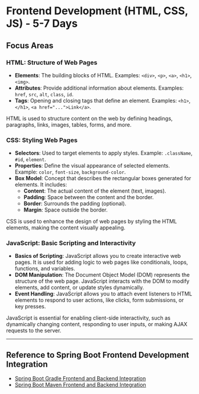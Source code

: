 # Frontend Development (HTML, CSS, JS) - 5-7 Days

## Focus Areas

### **HTML: Structure of Web Pages**
- **Elements**: The building blocks of HTML. Examples: `<div>`, `<p>`, `<a>`, `<h1>`, `<img>`.
- **Attributes**: Provide additional information about elements. Examples: `href`, `src`, `alt`, `class`, `id`.
- **Tags**: Opening and closing tags that define an element. Examples: `<h1>`, `</h1>`, `<a href="...">Link</a>`.

HTML is used to structure content on the web by defining headings, paragraphs, links, images, tables, forms, and more.

### **CSS: Styling Web Pages**
- **Selectors**: Used to target elements to apply styles. Example: `.className`, `#id`, `element`.
- **Properties**: Define the visual appearance of selected elements. Example: `color`, `font-size`, `background-color`.
- **Box Model**: Concept that describes the rectangular boxes generated for elements. It includes:
  - **Content**: The actual content of the element (text, images).
  - **Padding**: Space between the content and the border.
  - **Border**: Surrounds the padding (optional).
  - **Margin**: Space outside the border.

CSS is used to enhance the design of web pages by styling the HTML elements, making the content visually appealing.

### **JavaScript: Basic Scripting and Interactivity**
- **Basics of Scripting**: JavaScript allows you to create interactive web pages. It is used for adding logic to web pages like conditionals, loops, functions, and variables.
- **DOM Manipulation**: The Document Object Model (DOM) represents the structure of the web page. JavaScript interacts with the DOM to modify elements, add content, or update styles dynamically.
- **Event Handling**: JavaScript allows you to attach event listeners to HTML elements to respond to user actions, like clicks, form submissions, or key presses.

JavaScript is essential for enabling client-side interactivity, such as dynamically changing content, responding to user inputs, or making AJAX requests to the server.

---

## Reference to Spring Boot Frontend Development Integration

- [Spring Boot Gradle Frontend and Backend Integration](SpringBoot_Gradlew_FE_BE_Integration.md)
- [Spring Boot Maven Frontend and Backend Integration](SpringBoot_Maven_FE_BE_Integration.md)
